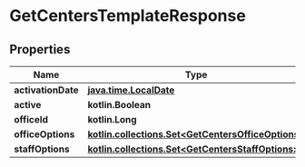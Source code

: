 
# GetCentersTemplateResponse

## Properties
| Name | Type | Description | Notes |
| ------------ | ------------- | ------------- | ------------- |
| **activationDate** | [**java.time.LocalDate**](java.time.LocalDate.md) |  |  [optional] |
| **active** | **kotlin.Boolean** |  |  [optional] |
| **officeId** | **kotlin.Long** |  |  [optional] |
| **officeOptions** | [**kotlin.collections.Set&lt;GetCentersOfficeOptions&gt;**](GetCentersOfficeOptions.md) |  |  [optional] |
| **staffOptions** | [**kotlin.collections.Set&lt;GetCentersStaffOptions&gt;**](GetCentersStaffOptions.md) |  |  [optional] |



